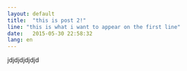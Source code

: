 ```yaml
---
layout: default
title:  "this is post 2!"
line: "this is what i want to appear on the first line"
date:   2015-05-30 22:58:32
lang: en
---
```



jdjdjdjdjdjd